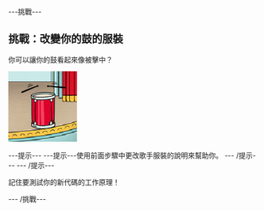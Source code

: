 \---挑戰\---

## 挑戰：改變你的鼓的服裝

你可以讓你的鼓看起來像被擊中？

![截圖](images/band-drum-final.png)

\---提示\--- \---提示\---使用前面步驟中更改歌手服裝的說明來幫助你。 \--- /提示\--- \--- /提示\---

記住要測試你的新代碼的工作原理！

\--- /挑戰\---